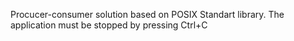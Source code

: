 Procucer-consumer solution based on POSIX Standart library.
The application must be stopped by pressing Ctrl+C
